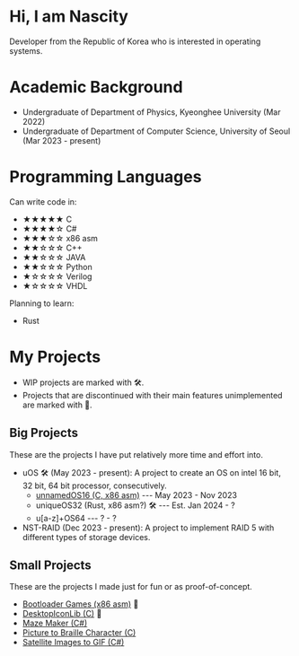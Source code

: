 # Hi, I am Nascity
Developer from the Republic of Korea who is interested in operating systems.

# Academic Background
* Undergraduate of Department of Physics, Kyeonghee University (Mar 2022)
* Undergraduate of Department of Computer Science, University of Seoul (Mar 2023 - present)

# Programming Languages
Can write code in:
* ★★★★★ C
* ★★★★☆ C#
* ★★★☆☆ x86 asm
* ★★☆☆☆ C++
* ★★☆☆☆ JAVA
* ★★☆☆☆ Python
* ★☆☆☆☆ Verilog
* ★☆☆☆☆ VHDL

Planning to learn:
* Rust

# My Projects
* WIP projects are marked with 🛠️.
* Projects that are discontinued with their main features unimplemented are marked with 🛑.

## Big Projects
These are the projects I have put relatively more time and effort into.
* uOS 🛠️ (May 2023 - present): A project to create an OS on intel 16 bit, 32 bit, 64 bit processor, consecutively.
  * [unnamedOS16 (C, x86 asm)](https://github.com/Nascity/UnnamedOS16) --- May 2023 - Nov 2023
  * uniqueOS32 (Rust, x86 asm?) 🛠️ --- Est. Jan 2024 - ?
  * u\[a-z]+OS64 --- ? - ?
* NST-RAID (Dec 2023 - present): A project to implement RAID 5 with different types of storage devices.

## Small Projects
These are the projects I made just for fun or as proof-of-concept.
* [Bootloader Games (x86 asm)](https://github.com/Nascity/Bootloader-Games) 🛑
* [DesktopIconLib (C)](https://github.com/Nascity/DesktopIconLib) 🛑
* [Maze Maker (C#)](https://github.com/Nascity/Maze-Maker)
* [Picture to Braille Character (C)](https://github.com/Nascity/Picture-to-Braille-Character)
* [Satellite Images to GIF (C#)](https://github.com/Nascity/Satellite-Images-to-GIF)
